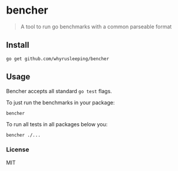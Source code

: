 # bencher

> A tool to run go benchmarks with a common parseable format

## Install

`go get github.com/whyrusleeping/bencher`

## Usage

Bencher accepts all standard `go test` flags.

To just run the benchmarks in your package:

`bencher`

To run all tests in all packages below you:

`bencher ./...`


### License

MIT

